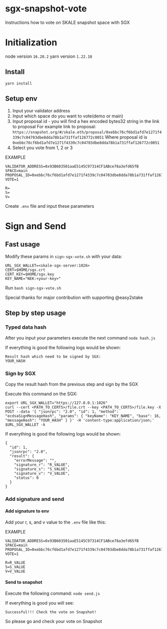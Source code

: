 # sgx-snapshot-vote
Instructions how to vote on SKALE snapshot space with SGX

# Initialization

node version `16.20.2`
yarn version `1.22.10`

## Install

`yarn install`

## Setup env

1. Input your validator address
2. Input which space do you want to vote(demo or main)
3. Input proposal id - you will find a hex encoded bytes32 string in the link to proposal
For example link to proposal: `https://snapshot.org/#/skale.eth/proposal/0xebbc76cf6bd1afd7e1271f4339c7c04703dbe8dda78b1a731ffaf126772c0051`
Where proposal id is `0xebbc76cf6bd1afd7e1271f4339c7c04703dbe8dda78b1a731ffaf126772c0051`
4. Select you vote from 1, 2 or 3

EXAMPLE
```
VALIDATOR_ADDRESS=0x93B603501aaE5145C97314CF1ABce76a3efd65fB
SPACE=main
PROPOSAL_ID=0xebbc76cf6bd1afd7e1271f4339c7c04703dbe8dda78b1a731ffaf126772c0051
VOTE=1

R=
S=
V=
```

Create `.env` file and input these parameters

# Sign and Send
## Fast usage

Modify these params in `sign-sgx-vote.sh` with your data:

```
URL_SGX_WALLET=<skale-sgx-server:1026>
CERT=$HOME/sgx.crt
CERT_KEY=$HOME/sgx.key
KEY_NAME="NEK:<your-key>"
```

Run `bash sign-sgx-vote.sh`

Special thanks for major contribution with supporting @easy2stake

## Step by step usage
### Typed data hash

After you input your parameters execute the next command
`node hash.js`

If everything is good the following logs would be shown:
```
Result hash which need to be signed by SGX:
YOUR_HASH
```

### Sign by SGX

Copy the result hash from the previous step and sign by the SGX

Execute this command on the SGX:
```
export URL_SGX_WALLET="https://127.0.0.1:1026"
curl --cert <PATH_TO_CERTS>/file.crt --key <PATH_TO_CERTS>/file.key -X POST --data '{ "jsonrpc": "2.0", "id": 1, "method": "ecdsaSignMessageHash", "params": { "keyName": "KEY_NAME", "base": 16, "messageHash": "YOUR_HASH" } }' -H 'content-type:application/json;' $URL_SGX_WALLET -k
```

If everything is good the following logs would be shown:

```
{
  "id": 1,
  "jsonrpc": "2.0",
  "result": {
    "errorMessage": "",
    "signature_r": "R_VALUE",
    "signature_s": "S_VALUE",
    "signature_v": "V_VALUE",
    "status": 0
  }
}
```

### Add signature and send

#### Add signature to env

Add your r, s, and v value to the `.env` file like this:

EXAMPLE
```
VALIDATOR_ADDRESS=0x93B603501aaE5145C97314CF1ABce76a3efd65fB
SPACE=main
PROPOSAL_ID=0xebbc76cf6bd1afd7e1271f4339c7c04703dbe8dda78b1a731ffaf126772c0051
VOTE=1

R=R_VALUE
S=S_VALUE
V=V_VALUE
```

#### Send to snapshot

Execute the following command:
`node send.js`

If everything is good you will see:
```
Successful!!! Check the vote on Snapshot!
```

So please go and check your vote on Snapshot